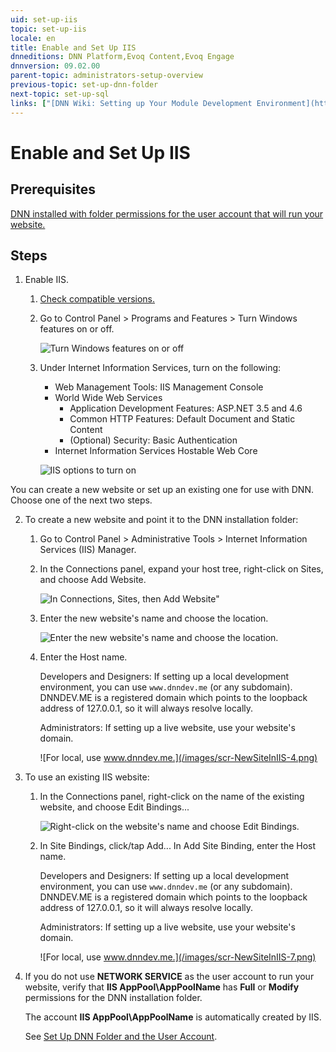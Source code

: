 ```yaml
---
uid: set-up-iis
topic: set-up-iis
locale: en
title: Enable and Set Up IIS
dnneditions: DNN Platform,Evoq Content,Evoq Engage
dnnversion: 09.02.00
parent-topic: administrators-setup-overview
previous-topic: set-up-dnn-folder
next-topic: set-up-sql
links: ["[DNN Wiki: Setting up Your Module Development Environment](https://www.dnnsoftware.com/wiki/setting-up-your-module-development-environment)","[Setting up your DotNetNuke Module Development Environment by Chris Hammond](https://www.christoc.com/Tutorials/All-Tutorials/aid/1)","[DNN Community Blog: Installing DNN by Clinton Patterson](https://www.dnnsoftware.com/community-blog/cid/155070/installing-dnn)"]
---
```


# Enable and Set Up IIS

## Prerequisites

[DNN installed with folder permissions for the user account that will run your website.](xref:set-up-dnn-folder)

## Steps

1.  Enable IIS.
    1.  [Check compatible versions.](xref:requirements)
    2.  Go to Control Panel \> Programs and Features \> Turn Windows features on or off.



        ![Turn Windows features on or off](/images/scr-InstallIIS-1.png)



    3.  Under Internet Information Services, turn on the following:

        *   Web Management Tools: IIS Management Console
        *   World Wide Web Services
            *   Application Development Features: ASP.NET 3.5 and 4.6
            *   Common HTTP Features: Default Document and Static Content
            *   (Optional) Security: Basic Authentication
        *   Internet Information Services Hostable Web Core



        ![IIS options to turn on](/images/scr-InstallIIS-6.png)



<a name="tsk-set-up-iis__point-to-DNN-folder"></a>
You can create a new website or set up an existing one for use with DNN. Choose one of the next two steps.

2.  To create a new website and point it to the DNN installation folder:
    1.  Go to Control Panel \> Administrative Tools \> Internet Information Services (IIS) Manager.
    2.  In the Connections panel, expand your host tree, right-click on Sites, and choose Add Website.



        ![In Connections, Sites, then Add Website"](/images/scr-NewSiteInIIS-1.png)



    3.  Enter the new website's name and choose the location.



        ![Enter the new website's name and choose the location.](/images/scr-NewSiteInIIS-2.png)



    4.  Enter the Host name.

        Developers and Designers: If setting up a local development environment, you can use `www.dnndev.me` (or any subdomain). DNNDEV.ME is a registered domain which points to the loopback address of 127.0.0.1, so it will always resolve locally.

        Administrators: If setting up a live website, use your website's domain.



        ![For local, use www.dnndev.me.](/images/scr-NewSiteInIIS-4.png)



3.  To use an existing IIS website:
    1.  In the Connections panel, right-click on the name of the existing website, and choose Edit Bindings...



        ![Right-click on the website's name and choose Edit Bindings.](/images/scr-NewSiteInIIS-6.png)



    2.  In Site Bindings, click/tap Add... In Add Site Binding, enter the Host name.

        Developers and Designers: If setting up a local development environment, you can use `www.dnndev.me` (or any subdomain). DNNDEV.ME is a registered domain which points to the loopback address of 127.0.0.1, so it will always resolve locally.

        Administrators: If setting up a live website, use your website's domain.



        ![For local, use www.dnndev.me.](/images/scr-NewSiteInIIS-7.png)



4.  If you do not use **NETWORK SERVICE** as the user account to run your website, verify that **IIS AppPool\\AppPoolName** has **Full** or **Modify** permissions for the DNN installation folder.

    The account **IIS AppPool\\AppPoolName** is automatically created by IIS.

    See [Set Up DNN Folder and the User Account](xref:set-up-dnn-folder).
